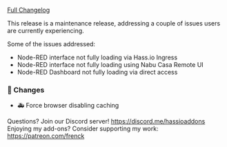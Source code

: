 [Full Changelog][changelog]

This release is a maintenance release, addressing a couple of issues users are currently experiencing.

Some of the issues addressed:

- Node-RED interface not fully loading via Hass.io Ingress
- Node-RED interface not fully loading using Nabu Casa Remote UI
- Node-RED Dashboard not fully loading via direct access

### 🔨  Changes

- :ambulance: Force browser disabling caching

[changelog]: https://github.com/hassio-addons/addon-node-red/compare/v3.0.1...v3.0.2

Questions? Join our Discord server! https://discord.me/hassioaddons
Enjoying my add-ons? Consider supporting my work: https://patreon.com/frenck